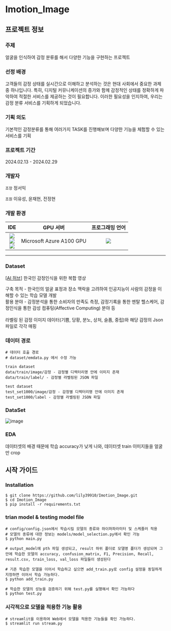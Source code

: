 # Imotion_Image


## 프로젝트 정보
### 주제
얼굴을 인식하여 감정 분류를 해서 다양한 기능을 구현하는 프로젝트

### 선정 배경
고객들의 감정 상태를 실시간으로 이해하고 분석하는 것은 현대 사회에서 중요한 과제 중 하나입니다. 특히, 디지털 커뮤니케이션의 증가와 함께 감정적인 상태를 정확하게 파악하여 적절한 서비스를 제공하는 것이 필요합니다. 이러한 필요성을 인지하여, 우리는 감정 분류 서비스를 기획하게 되었습니다.

### 기획 의도
기본적인 감정분류를 통해 여러가지 TASK를 진행해보며 다양한 기능을 체험할 수 있는 서비스를 기획

### 프로젝트 기간
2024.02.13 - 2024.02.29
### 개발자
```조장``` 정서익

```조원``` 이유성, 윤재현, 전정현

### 개발 환경
|IDE|GPU 서버|프로그래밍 언어|
|:-----:|:-----:|:-----:|
|<img src="https://img.shields.io/badge/visualstudiocode-007ACC?style=for-the-badge&logo=visualstudiocode&logoColor=white"><br/><img src="https://img.shields.io/badge/github-181717?style=for-the-badge&logo=github&logoColor=white"><br/><img src="https://img.shields.io/badge/git-F05032?style=for-the-badge&logo=git&logoColor=white">|Microsoft Azure A100 GPU|<img src="https://img.shields.io/badge/python-3776AB?style=for-the-badge&logo=python&logoColor=white">|
---- -
### Dataset
[<a href="https://www.aihub.or.kr/">AI 허브</a>] 한국인 감정인식을 위한 복합 영상

<div>
구축 목적 - 한국인의 얼굴 표정과 장소 맥락을 고려하여 인공지능이 사람의 감정을 이해할 수 있는 학습 모델 개발<br/>
활용 분야 - 감정분석을 통한 소비자의 만족도 측정, 감정기록을 통한 멘탈 헬스케어, 감정인식을 통한 감성 컴퓨팅(Affective Computing) 분야 등<br/><br/>
라벨링 된 감정 이미지 데이터(기쁨, 당황, 분노, 상처, 슬픔, 중립)와 해당 감정의 Json파일로 각각 매핑
</div>

### 데이터 경로
```
# 데이터 호출 경로
# dataset/emdata.py 에서 수정 가능
```

```
train dataset
data/train/image/감정 - 감정별 디렉터리명 안에 이미지 존재
data/train/label/ - 감정별 라벨링된 JSON 파일
```
```
test dataset
test_set1000/image/감정 - 감정별 디렉터리명 안에 이미지 존재
test_set1000/label - 감정별 라벨링된 JSON 파일
```


### DataSet
![image](https://github.com/lily39910/Imotion_Image/assets/92513469/cef83e1f-4823-4fc2-9296-1a0a2941b462)


### EDA
데이터셋의 배경 때문에 학습 accuracy가 낮게 나와, 데이터셋 train 이미지들을 얼굴만 crop




## 시작 가이드
### Installation
```
$ git clone https://github.com/lily39910/Imotion_Image.git
$ cd Imotion_Image
$ pip install -r requirements.txt
```
### trian model & testing model file
```
# config/config.json에서 학습시킬 모델의 종류와 하이퍼파라미터 및 스케줄러 적용
# 모델의 종류에 대한 정보는 models/model_selection.py에서 확인 가능
$ python main.py

# output_model에 pth 파일 생성되고, result 하위 폴더로 모델명 폴더가 생성되며 그 안에 학습한 모델의 accuracy, confusion_matrix, F1, Precision, Recall, result.csv, train_loss, val_loss 파일들이 생성된다

# 기존 학습한 모델을 이어서 학습하고 싶으면 add_train.py로 config 설정을 동일하게 지정하면 이어서 학습 가능하다. 
$ python add_train.py

# 학습한 모델의 성능을 검증하기 위해 test.py를 실행해서 확인 가능하다
$ python test.py
```

### 시각적으로 모델을 적용한 기능 활용
```
# streamlit을 이용하여 Web에서 모델을 적용한 기능들을 확인 가능하다.
$ streamlit run stream.py
```
